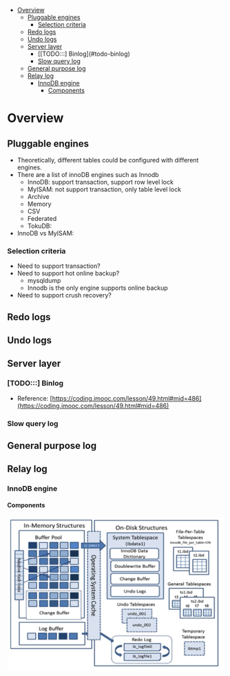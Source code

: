 
- [Overview](#overview)
  - [Pluggable engines](#pluggable-engines)
    - [Selection criteria](#selection-criteria)
  - [Redo logs](#redo-logs)
  - [Undo logs](#undo-logs)
  - [Server layer](#server-layer)
    - [\[TODO:::] Binlog](#todo-binlog)
    - [Slow query log](#slow-query-log)
  - [General purpose log](#general-purpose-log)
  - [Relay log](#relay-log)
    - [InnoDB engine](#innodb-engine)
      - [Components](#components)

# Overview

## Pluggable engines

* Theoretically, different tables could be configured with different engines. 
* There are a list of innoDB engines such as Innodb
  * InnoDB: support transaction, support row level lock 
  * MyISAM: not support transaction, only table level lock
  * Archive
  * Memory
  * CSV
  * Federated
  * TokuDB: 
* InnoDB vs MyISAM: 

### Selection criteria

* Need to support transaction? 
* Need to support hot online backup?
  * mysqldump
  * Innodb is the only engine supports online backup
* Need to support crush recovery?

## Redo logs

## Undo logs

## Server layer

### \[TODO:::] Binlog

* Reference: [https://coding.imooc.com/lesson/49.html#mid=486](https://coding.imooc.com/lesson/49.html#mid=486)

### Slow query log

## General purpose log

## Relay log

### InnoDB engine

#### Components

![](.gitbook/assets/mysql_internal_innodb_arch.png)
